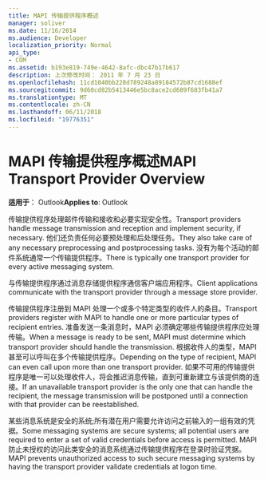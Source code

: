 ```yaml
---
title: MAPI 传输提供程序概述
manager: soliver
ms.date: 11/16/2014
ms.audience: Developer
localization_priority: Normal
api_type:
- COM
ms.assetid: b193e819-749e-4642-8afc-dbc47b17b617
description: 上次修改时间： 2011 年 7 月 23 日
ms.openlocfilehash: 11cd1040bb228d789248a89184572b87cd1688ef
ms.sourcegitcommit: 9d60cd82b5413446e5bc8ace2cd689f683fb41a7
ms.translationtype: MT
ms.contentlocale: zh-CN
ms.lasthandoff: 06/11/2018
ms.locfileid: "19776351"
---
```

# <a name="mapi-transport-provider-overview"></a><span data-ttu-id="6a3a6-103">MAPI 传输提供程序概述</span><span class="sxs-lookup"><span data-stu-id="6a3a6-103">MAPI Transport Provider Overview</span></span>

  
  
<span data-ttu-id="6a3a6-104">**适用于**： Outlook</span><span class="sxs-lookup"><span data-stu-id="6a3a6-104">**Applies to**: Outlook</span></span> 
  
<span data-ttu-id="6a3a6-105">传输提供程序处理邮件传输和接收和必要实现安全性。</span><span class="sxs-lookup"><span data-stu-id="6a3a6-105">Transport providers handle message transmission and reception and implement security, if necessary.</span></span> <span data-ttu-id="6a3a6-106">他们还负责任何必要预处理和后处理任务。</span><span class="sxs-lookup"><span data-stu-id="6a3a6-106">They also take care of any necessary preprocessing and postprocessing tasks.</span></span> <span data-ttu-id="6a3a6-107">没有为每个活动的邮件系统通常一个传输提供程序。</span><span class="sxs-lookup"><span data-stu-id="6a3a6-107">There is typically one transport provider for every active messaging system.</span></span>
  
<span data-ttu-id="6a3a6-108">与传输提供程序通过消息存储提供程序通信客户端应用程序。</span><span class="sxs-lookup"><span data-stu-id="6a3a6-108">Client applications communicate with the transport provider through a message store provider.</span></span> 
  
<span data-ttu-id="6a3a6-109">传输提供程序注册到 MAPI 处理一个或多个特定类型的收件人的条目。</span><span class="sxs-lookup"><span data-stu-id="6a3a6-109">Transport providers register with MAPI to handle one or more particular types of recipient entries.</span></span> <span data-ttu-id="6a3a6-110">准备发送一条消息时，MAPI 必须确定哪些传输提供程序应处理传输。</span><span class="sxs-lookup"><span data-stu-id="6a3a6-110">When a message is ready to be sent, MAPI must determine which transport provider should handle the transmission.</span></span> <span data-ttu-id="6a3a6-111">根据收件人的类型，MAPI 甚至可以呼叫在多个传输提供程序。</span><span class="sxs-lookup"><span data-stu-id="6a3a6-111">Depending on the type of recipient, MAPI can even call upon more than one transport provider.</span></span> <span data-ttu-id="6a3a6-112">如果不可用的传输提供程序是唯一可以处理收件人，将会推迟消息传输，直到可重新建立与该提供商的连接。</span><span class="sxs-lookup"><span data-stu-id="6a3a6-112">If an unavailable transport provider is the only one that can handle the recipient, the message transmission will be postponed until a connection with that provider can be reestablished.</span></span>
  
<span data-ttu-id="6a3a6-113">某些消息系统是安全的系统;所有潜在用户需要允许访问之前输入的一组有效的凭据。</span><span class="sxs-lookup"><span data-stu-id="6a3a6-113">Some messaging systems are secure systems; all potential users are required to enter a set of valid credentials before access is permitted.</span></span> <span data-ttu-id="6a3a6-114">MAPI 防止未授权的访问此类安全的消息系统通过传输提供程序在登录时验证凭据。</span><span class="sxs-lookup"><span data-stu-id="6a3a6-114">MAPI prevents unauthorized access to such secure messaging systems by having the transport provider validate credentials at logon time.</span></span> 
  

